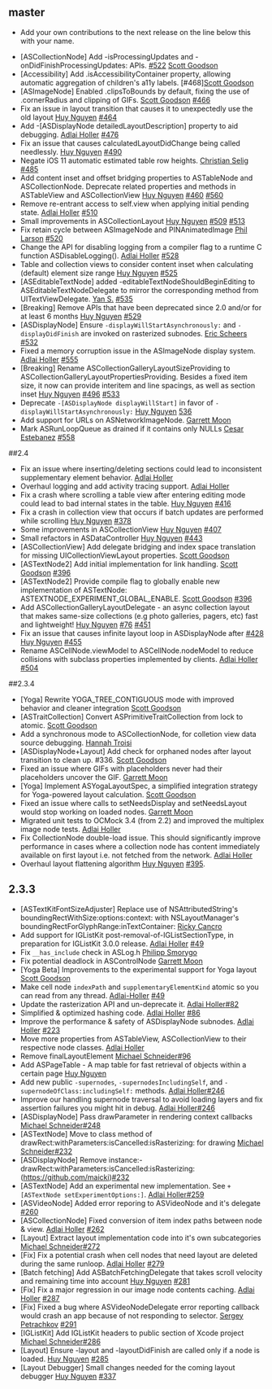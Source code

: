 ## master

* Add your own contributions to the next release on the line below this with your name.
- [ASCollectionNode] Add -isProcessingUpdates and -onDidFinishProcessingUpdates: APIs. [#522](https://github.com/TextureGroup/Texture/pull/522) [Scott Goodson](https://github.com/appleguy)
- [Accessibility] Add .isAccessibilityContainer property, allowing automatic aggregation of children's a11y labels. [#468][Scott Goodson](https://github.com/appleguy)
- [ASImageNode] Enabled .clipsToBounds by default, fixing the use of .cornerRadius and clipping of GIFs. [Scott Goodson](https://github.com/appleguy) [#466](https://github.com/TextureGroup/Texture/pull/466)
- Fix an issue in layout transition that causes it to unexpectedly use the old layout [Huy Nguyen](https://github.com/nguyenhuy) [#464](https://github.com/TextureGroup/Texture/pull/464)
- Add -[ASDisplayNode detailedLayoutDescription] property to aid debugging. [Adlai Holler](https://github.com/Adlai-Holler) [#476](https://github.com/TextureGroup/Texture/pull/476)
- Fix an issue that causes calculatedLayoutDidChange being called needlessly. [Huy Nguyen](https://github.com/nguyenhuy) [#490](https://github.com/TextureGroup/Texture/pull/490)
- Negate iOS 11 automatic estimated table row heights. [Christian Selig](https://github.com/christianselig) [#485](https://github.com/TextureGroup/Texture/pull/485)
- Add content inset and offset bridging properties to ASTableNode and ASCollectionNode. Deprecate related properties and methods in ASTableView and ASCollectionView [Huy Nguyen](https://github.com/nguyenhuy) [#460](https://github.com/TextureGroup/Texture/pull/460) [#560](https://github.com/TextureGroup/Texture/pull/560)
- Remove re-entrant access to self.view when applying initial pending state. [Adlai Holler](https://github.com/Adlai-Holler) [#510](https://github.com/TextureGroup/Texture/pull/510)
- Small improvements in ASCollectionLayout [Huy Nguyen](https://github.com/nguyenhuy) [#509](https://github.com/TextureGroup/Texture/pull/509) [#513](https://github.com/TextureGroup/Texture/pull/513)
- Fix retain cycle between ASImageNode and PINAnimatedImage [Phil Larson](https://github.com/plarson) [#520](https://github.com/TextureGroup/Texture/pull/520)
- Change the API for disabling logging from a compiler flag to a runtime C function ASDisableLogging().  [Adlai Holler](https://github.com/Adlai-Holler) [#528](https://github.com/TextureGroup/Texture/pull/528)
- Table and collection views to consider content inset when calculating (default) element size range [Huy Nguyen](https://github.com/nguyenhuy) [#525](https://github.com/TextureGroup/Texture/pull/525)
- [ASEditableTextNode] added -editableTextNodeShouldBeginEditing to ASEditableTextNodeDelegate to mirror the corresponding method from UITextViewDelegate. [Yan S.](https://github.com/yans) [#535](https://github.com/TextureGroup/Texture/pull/535)
- [Breaking] Remove APIs that have been deprecated since 2.0 and/or for at least 6 months [Huy Nguyen](https://github.com/nguyenhuy) [#529](https://github.com/TextureGroup/Texture/pull/529)
- [ASDisplayNode] Ensure `-displayWillStartAsynchronously:` and `-displayDidFinish` are invoked on rasterized subnodes.  [Eric Scheers](https://github.com/smeis) [#532](https://github.com/TextureGroup/Texture/pull/532)
- Fixed a memory corruption issue in the ASImageNode display system. [Adlai Holler](https://github.com/Adlai-Holler) [#555](https://github.com/TextureGroup/Texture/pull/555)
- [Breaking] Rename ASCollectionGalleryLayoutSizeProviding to ASCollectionGalleryLayoutPropertiesProviding. Besides a fixed item size, it now can provide interitem and line spacings, as well as section inset [Huy Nguyen](https://github.com/nguyenhuy) [#496](https://github.com/TextureGroup/Texture/pull/496) [#533](https://github.com/TextureGroup/Texture/pull/533)
- Deprecate `-[ASDisplayNode displayWillStart]` in favor of `-displayWillStartAsynchronously:` [Huy Nguyen](https://github.com/nguyenhuy) [536](https://github.com/TextureGroup/Texture/pull/536)
- Add support for URLs on ASNetworkImageNode. [Garrett Moon](https://github.com/garrettmoon)
- Mark ASRunLoopQueue as drained if it contains only NULLs [Cesar Estebanez](https://github.com/cesteban) [#558](https://github.com/TextureGroup/Texture/pull/558)

##2.4
- Fix an issue where inserting/deleting sections could lead to inconsistent supplementary element behavior. [Adlai Holler](https://github.com/Adlai-Holler)
- Overhaul logging and add activity tracing support. [Adlai Holler](https://github.com/Adlai-Holler)
- Fix a crash where scrolling a table view after entering editing mode could lead to bad internal states in the table. [Huy Nguyen](https://github.com/nguyenhuy) [#416](https://github.com/TextureGroup/Texture/pull/416/)
- Fix a crash in collection view that occurs if batch updates are performed while scrolling [Huy Nguyen](https://github.com/nguyenhuy) [#378](https://github.com/TextureGroup/Texture/issues/378)
- Some improvements in ASCollectionView [Huy Nguyen](https://github.com/nguyenhuy) [#407](https://github.com/TextureGroup/Texture/pull/407)
- Small refactors in ASDataController [Huy Nguyen](https://github.com/TextureGroup/Texture/pull/443) [#443](https://github.com/TextureGroup/Texture/pull/443)
- [ASCollectionView] Add delegate bridging and index space translation for missing UICollectionViewLayout properties. [Scott Goodson](https://github.com/appleguy)
- [ASTextNode2] Add initial implementation for link handling. [Scott Goodson](https://github.com/appleguy) [#396](https://github.com/TextureGroup/Texture/pull/396)
- [ASTextNode2] Provide compile flag to globally enable new implementation of ASTextNode: ASTEXTNODE_EXPERIMENT_GLOBAL_ENABLE. [Scott Goodson](https://github.com/appleguy) [#396](https://github.com/TextureGroup/Texture/pull/410)
- Add ASCollectionGalleryLayoutDelegate - an async collection layout that makes same-size collections (e.g photo galleries, pagers, etc) fast and lightweight! [Huy Nguyen](https://github.com/nguyenhuy/) [#76](https://github.com/TextureGroup/Texture/pull/76) [#451](https://github.com/TextureGroup/Texture/pull/451)
- Fix an issue that causes infinite layout loop in ASDisplayNode after [#428](https://github.com/TextureGroup/Texture/pull/428) [Huy Nguyen](https://github.com/nguyenhuy) [#455](https://github.com/TextureGroup/Texture/pull/455)
- Rename ASCellNode.viewModel to ASCellNode.nodeModel to reduce collisions with subclass properties implemented by clients. [Adlai Holler](https://github.com/Adlai-Holler) [#504](https://github.com/TextureGroup/Texture/pull/504)

##2.3.4
- [Yoga] Rewrite YOGA_TREE_CONTIGUOUS mode with improved behavior and cleaner integration [Scott Goodson](https://github.com/appleguy)
- [ASTraitCollection] Convert ASPrimitiveTraitCollection from lock to atomic. [Scott Goodson](https://github.com/appleguy)
- Add a synchronous mode to ASCollectionNode, for colletion view data source debugging. [Hannah Troisi](https://github.com/hannahmbanana)
- [ASDisplayNode+Layout] Add check for orphaned nodes after layout transition to clean up. #336. [Scott Goodson](https://github.com/appleguy)
- Fixed an issue where GIFs with placeholders never had their placeholders uncover the GIF. [Garrett Moon](https://github.com/garrettmoon)
- [Yoga] Implement ASYogaLayoutSpec, a simplified integration strategy for Yoga-powered layout calculation. [Scott Goodson](https://github.com/appleguy)
- Fixed an issue where calls to setNeedsDisplay and setNeedsLayout would stop working on loaded nodes. [Garrett Moon](https://github.com/garrettmoon)
- Migrated unit tests to OCMock 3.4 (from 2.2) and improved the multiplex image node tests. [Adlai Holler](https://github.com/Adlai-Holler)
- Fix CollectionNode double-load issue. This should significantly improve performance in cases where a collection node has content immediately available on first layout i.e. not fetched from the network. [Adlai Holler](https://github.com/Adlai-Holler)
- Overhaul layout flattening algorithm [Huy Nguyen](https://github.com/nguyenhuy) [#395](https://github.com/TextureGroup/Texture/pull/395).

## 2.3.3
- [ASTextKitFontSizeAdjuster] Replace use of NSAttributedString's boundingRectWithSize:options:context: with NSLayoutManager's boundingRectForGlyphRange:inTextContainer: [Ricky Cancro](https://github.com/rcancro)
- Add support for IGListKit post-removal-of-IGListSectionType, in preparation for IGListKit 3.0.0 release. [Adlai Holler](https://github.com/Adlai-Holler) [#49](https://github.com/TextureGroup/Texture/pull/49)
- Fix `__has_include` check in ASLog.h [Philipp Smorygo](Philipp.Smorygo@jetbrains.com)
- Fix potential deadlock in ASControlNode [Garrett Moon](https://github.com/garrettmoon)
- [Yoga Beta] Improvements to the experimental support for Yoga layout [Scott Goodson](appleguy)
- Make cell node `indexPath` and `supplementaryElementKind` atomic so you can read from any thread. [Adlai-Holler](https://github.com/Adlai-Holler) [#49](https://github.com/TextureGroup/Texture/pull/74)
- Update the rasterization API and un-deprecate it. [Adlai Holler](https://github.com/Adlai-Holler)[#82](https://github.com/TextureGroup/Texture/pull/49)
- Simplified & optimized hashing code. [Adlai Holler](https://github.com/Adlai-Holler) [#86](https://github.com/TextureGroup/Texture/pull/86)
- Improve the performance & safety of ASDisplayNode subnodes. [Adlai Holler](https://github.com/Adlai-Holler) [#223](https://github.com/TextureGroup/Texture/pull/223)
- Move more properties from ASTableView, ASCollectionView to their respective node classes. [Adlai Holler](https://github.com/Adlai-Holler)
- Remove finalLayoutElement [Michael Schneider](https://github.com/maicki)[#96](https://github.com/TextureGroup/Texture/pull/96)
- Add ASPageTable - A map table for fast retrieval of objects within a certain page [Huy Nguyen](https://github.com/nguyenhuy)
- Add new public `-supernodes`, `-supernodesIncludingSelf`, and `-supernodeOfClass:includingSelf:` methods. [Adlai Holler](https://github.com/Adlai-Holler)[#246](https://github.com/TextureGroup/Texture/pull/246)
- Improve our handling supernode traversal to avoid loading layers and fix assertion failures you might hit in debug. [Adlai Holler](https://github.com/Adlai-Holler)[#246](https://github.com/TextureGroup/Texture/pull/246)
- [ASDisplayNode] Pass drawParameter in rendering context callbacks [Michael Schneider](https://github.com/maicki)[#248](https://github.com/TextureGroup/Texture/pull/248)
- [ASTextNode] Move to class method of drawRect:withParameters:isCancelled:isRasterizing: for drawing [Michael Schneider](https://github.com/maicki)[#232](https://github.com/TextureGroup/Texture/pull/232)
- [ASDisplayNode] Remove instance:-drawRect:withParameters:isCancelled:isRasterizing: (https://github.com/maicki)[#232](https://github.com/TextureGroup/Texture/pull/232)
- [ASTextNode] Add an experimental new implementation. See `+[ASTextNode setExperimentOptions:]`. [Adlai Holler](https://github.com/Adlai-Holler)[#259](https://github.com/TextureGroup/Texture/pull/259)
- [ASVideoNode] Added error reporing to ASVideoNode and it's delegate [#260](https://github.com/TextureGroup/Texture/pull/260)
- [ASCollectionNode] Fixed conversion of item index paths between node & view. [Adlai Holler](https://github.com/Adlai-Holler) [#262](https://github.com/TextureGroup/Texture/pull/262)
- [Layout] Extract layout implementation code into it's own subcategories [Michael Schneider](https://github.com/maicki)[#272](https://github.com/TextureGroup/Texture/pull/272)
- [Fix] Fix a potential crash when cell nodes that need layout are deleted during the same runloop.  [Adlai Holler](https://github.com/Adlai-Holler) [#279](https://github.com/TextureGroup/Texture/pull/279)
- [Batch fetching] Add ASBatchFetchingDelegate that takes scroll velocity and remaining time into account [Huy Nguyen](https://github.com/nguyenhuy) [#281](https://github.com/TextureGroup/Texture/pull/281)
- [Fix] Fix a major regression in our image node contents caching. [Adlai Holler](https://github.com/Adlai-Holler) [#287](https://github.com/TextureGroup/Texture/pull/287)
- [Fix] Fixed a bug where ASVideoNodeDelegate error reporting callback would crash an app because of not responding to selector. [Sergey Petrachkov](https://github.com/Petrachkov) [#291](https://github.com/TextureGroup/Texture/issues/291)
- [IGListKit] Add IGListKit headers to public section of Xcode project [Michael Schneider](https://github.com/maicki)[#286](https://github.com/TextureGroup/Texture/pull/286)
- [Layout] Ensure -layout and -layoutDidFinish are called only if a node is loaded. [Huy Nguyen](https://github.com/nguyenhuy) [#285](https://github.com/TextureGroup/Texture/pull/285)
- [Layout Debugger] Small changes needed for the coming layout debugger [Huy Nguyen](https://github.com/nguyenhuy) [#337](https://github.com/TextureGroup/Texture/pull/337)
